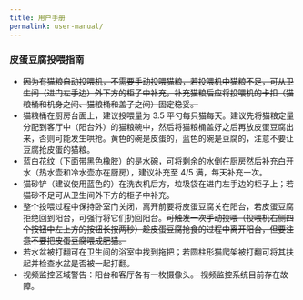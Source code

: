 ```yaml
---
title: 用户手册
permalink: user-manual/
---
```


### 皮蛋豆腐投喂指南

* ~~因为有猫粮自动投喂机，不需要手动投喂猫粮，若投喂机中猫粮不足，可从卫生间（进门左手边）外下方的柜子中补充，补充猫粮后应将投喂机的卡扣（猫粮桶和机身之间、猫粮桶和盖子之间）固定稳妥。~~
* 猫粮桶在厨房台面上，建议投喂量为 3.5 平勺每只猫每天。建议先将猫粮定量分配到客厅中（阳台外）的猫粮碗中，然后将猫粮桶盖好之后再放皮蛋豆腐出来，否则可能发生哄抢。黄色的碗是皮蛋的，蓝色的碗是豆腐的，注意不要让豆腐抢皮蛋的猫粮。
* 蓝白花纹（下面带黑色橡胶）的是水碗，可将剩余的水倒在厨房然后补充白开水（热水壶和冷水壶亦在厨房），建议补充至 4/5 满，每天补充一次。
* 猫砂铲（建议使用蓝色的）在洗衣机后方，垃圾袋在进门左手边的柜子上；若猫砂不足可从卫生间外下方的柜子中补充。
* 整个投喂过程中保持卧室门关闭，离开前要将皮蛋豆腐关在阳台，若皮蛋豆腐拒绝回到阳台，可强行将它们扔回阳台。~~可触发一次手动投喂（投喂机右侧四个按钮中左上方的按钮长按两秒）趁皮蛋豆腐抢食的过程中离开阳台，但要注意不要把皮蛋豆腐喂成肥猫。~~
* 若水盆被打翻可在卫生间的浴室中找到拖把；若圆柱形猫爬架被打翻可将其扶起并检查水盆是否被一起打翻。
* ~~视频监控区域警告：阳台和客厅各有一枚摄像头。~~ 视频监控系统目前存在故障。
